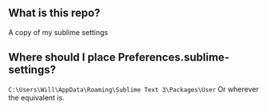 ## What is this repo?
A copy of my sublime settings

## Where should I place Preferences.sublime-settings?
`C:\Users\Will\AppData\Roaming\Sublime Text 3\Packages\User`
Or wherever the equivalent is.

